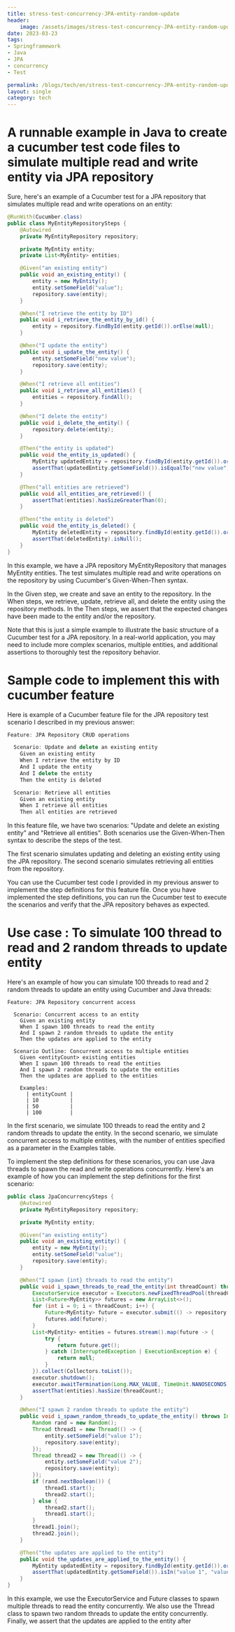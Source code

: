 ```yaml
---
title: stress-test-concurrency-JPA-entity-random-update
header:
    image: /assets/images/stress-test-concurrency-JPA-entity-random-update.jpg
date: 2023-03-23
tags:
- Springframework
- Java
- JPA
- concurrency
- Test

permalink: /blogs/tech/en/stress-test-concurrency-JPA-entity-random-update
layout: single
category: tech
---
```


# A runnable example in Java to create a cucumber test code files to simulate multiple read and write entity via JPA repository 

Sure, here's an example of a Cucumber test for a JPA repository that simulates multiple read and write operations on an entity:

```java
@RunWith(Cucumber.class)
public class MyEntityRepositorySteps {
    @Autowired
    private MyEntityRepository repository;

    private MyEntity entity;
    private List<MyEntity> entities;

    @Given("an existing entity")
    public void an_existing_entity() {
        entity = new MyEntity();
        entity.setSomeField("value");
        repository.save(entity);
    }

    @When("I retrieve the entity by ID")
    public void i_retrieve_the_entity_by_id() {
        entity = repository.findById(entity.getId()).orElse(null);
    }

    @When("I update the entity")
    public void i_update_the_entity() {
        entity.setSomeField("new value");
        repository.save(entity);
    }

    @When("I retrieve all entities")
    public void i_retrieve_all_entities() {
        entities = repository.findAll();
    }

    @When("I delete the entity")
    public void i_delete_the_entity() {
        repository.delete(entity);
    }

    @Then("the entity is updated")
    public void the_entity_is_updated() {
        MyEntity updatedEntity = repository.findById(entity.getId()).orElse(null);
        assertThat(updatedEntity.getSomeField()).isEqualTo("new value");
    }

    @Then("all entities are retrieved")
    public void all_entities_are_retrieved() {
        assertThat(entities).hasSizeGreaterThan(0);
    }

    @Then("the entity is deleted")
    public void the_entity_is_deleted() {
        MyEntity deletedEntity = repository.findById(entity.getId()).orElse(null);
        assertThat(deletedEntity).isNull();
    }
}
```

In this example, we have a JPA repository MyEntityRepository that manages MyEntity entities. The test simulates multiple read and write operations on the repository by using Cucumber's Given-When-Then syntax.

In the Given step, we create and save an entity to the repository. In the When steps, we retrieve, update, retrieve all, and delete the entity using the repository methods. In the Then steps, we assert that the expected changes have been made to the entity and/or the repository.

Note that this is just a simple example to illustrate the basic structure of a Cucumber test for a JPA repository. In a real-world application, you may need to include more complex scenarios, multiple entities, and additional assertions to thoroughly test the repository behavior.



# Sample code to implement this with cucumber feature 

Here is example of a Cucumber feature file for the JPA repository test scenario I described in my previous answer:

```typescript
Feature: JPA Repository CRUD operations

  Scenario: Update and delete an existing entity
    Given an existing entity
    When I retrieve the entity by ID
    And I update the entity
    And I delete the entity
    Then the entity is deleted

  Scenario: Retrieve all entities
    Given an existing entity
    When I retrieve all entities
    Then all entities are retrieved
```

In this feature file, we have two scenarios: "Update and delete an existing entity" and "Retrieve all entities". Both scenarios use the Given-When-Then syntax to describe the steps of the test.

The first scenario simulates updating and deleting an existing entity using the JPA repository. The second scenario simulates retrieving all entities from the repository.

You can use the Cucumber test code I provided in my previous answer to implement the step definitions for this feature file. Once you have implemented the step definitions, you can run the Cucumber test to execute the scenarios and verify that the JPA repository behaves as expected.

# Use case : To simulate 100 thread to read and 2 random threads to update entity

Here's an example of how you can simulate 100 threads to read and 2 random threads to update an entity using Cucumber and Java threads:


```vbscript
Feature: JPA Repository concurrent access

  Scenario: Concurrent access to an entity
    Given an existing entity
    When I spawn 100 threads to read the entity
    And I spawn 2 random threads to update the entity
    Then the updates are applied to the entity

  Scenario Outline: Concurrent access to multiple entities
    Given <entityCount> existing entities
    When I spawn 100 threads to read the entities
    And I spawn 2 random threads to update the entities
    Then the updates are applied to the entities

    Examples:
      | entityCount |
      | 10          |
      | 50          |
      | 100         |
```
In the first scenario, we simulate 100 threads to read the entity and 2 random threads to update the entity. In the second scenario, we simulate concurrent access to multiple entities, with the number of entities specified as a parameter in the Examples table.

To implement the step definitions for these scenarios, you can use Java threads to spawn the read and write operations concurrently. Here's an example of how you can implement the step definitions for the first scenario:

```java
public class JpaConcurrencySteps {
    @Autowired
    private MyEntityRepository repository;

    private MyEntity entity;

    @Given("an existing entity")
    public void an_existing_entity() {
        entity = new MyEntity();
        entity.setSomeField("value");
        repository.save(entity);
    }

    @When("I spawn {int} threads to read the entity")
    public void i_spawn_threads_to_read_the_entity(int threadCount) throws InterruptedException, ExecutionException {
        ExecutorService executor = Executors.newFixedThreadPool(threadCount);
        List<Future<MyEntity>> futures = new ArrayList<>();
        for (int i = 0; i < threadCount; i++) {
            Future<MyEntity> future = executor.submit(() -> repository.findById(entity.getId()).orElse(null));
            futures.add(future);
        }
        List<MyEntity> entities = futures.stream().map(future -> {
            try {
                return future.get();
            } catch (InterruptedException | ExecutionException e) {
                return null;
            }
        }).collect(Collectors.toList());
        executor.shutdown();
        executor.awaitTermination(Long.MAX_VALUE, TimeUnit.NANOSECONDS);
        assertThat(entities).hasSize(threadCount);
    }

    @When("I spawn 2 random threads to update the entity")
    public void i_spawn_random_threads_to_update_the_entity() throws InterruptedException {
        Random rand = new Random();
        Thread thread1 = new Thread(() -> {
            entity.setSomeField("value 1");
            repository.save(entity);
        });
        Thread thread2 = new Thread(() -> {
            entity.setSomeField("value 2");
            repository.save(entity);
        });
        if (rand.nextBoolean()) {
            thread1.start();
            thread2.start();
        } else {
            thread2.start();
            thread1.start();
        }
        thread1.join();
        thread2.join();
    }

    @Then("the updates are applied to the entity")
    public void the_updates_are_applied_to_the_entity() {
        MyEntity updatedEntity = repository.findById(entity.getId()).orElse(null);
        assertThat(updatedEntity.getSomeField()).isIn("value 1", "value 2");
    }
}
```
In this example, we use the ExecutorService and Future classes to spawn multiple threads to read the entity concurrently. We also use the Thread class to spawn two random threads to update the entity concurrently. Finally, we assert that the updates are applied to the entity after
